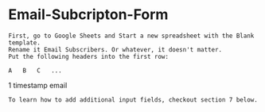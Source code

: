 # Email-Subcripton-Form

    First, go to Google Sheets and Start a new spreadsheet with the Blank template.
    Rename it Email Subscribers. Or whatever, it doesn't matter.
    Put the following headers into the first row:

	A 	B 	C 	...
1 	timestamp 	email 		

    To learn how to add additional input fields, checkout section 7 below.
